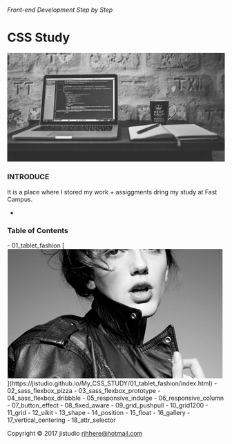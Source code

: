 ###### Front-end Development Step by Step
# CSS Study

![open-img](ASSETS/open-img.jpg)

### INTRODUCE

It is a place where I stored my work + assiggments dring my study at Fast Campus.

-

<h3 title="list">Table of Contents</h3>
- 01_tablet_fashion	
[<img src="/ASSETS/fashion_sm.jpg" alt="vertical align">](https://jistudio.github.io/My_CSS_STUDY/01_tablet_fashion/index.html)
- 02_sass_flexbox_pizza	
- 03_sass_flexbox_prototype
- 04_sass_flexbox_dribbble
- 05_responsive_indulge	
- 06_responsive_column
- 07_button_effect
- 08_fixed_aware
- 09_grid_pushpull	
- 10_grid1200	
- 11_grid	
- 12_uikit
- 13_shape
- 14_position	
- 15_float
- 16_gallery	
- 17_vertical_centering	
- 18_attr_selector

Copyright © 2017 jistudio <rjhhere@hotmail.com> 


